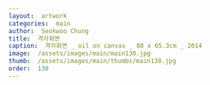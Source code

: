 ```yaml
---
layout:  artwork
categories:  main
author:  Seokwoo Chung
title:  격자화면
caption:  격자화면 _ oil on canvas _ 80 x 65.3cm _ 2014
image:  /assets/images/main/main130.jpg
thumb:  /assets/images/main/thumbs/main130.jpg
order:  130
---
```

